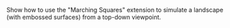 Show how to use the "Marching Squares" extension to simulate a landscape (with embossed surfaces) from a top-down viewpoint.

